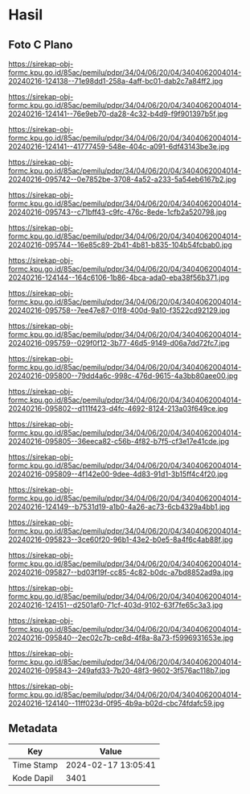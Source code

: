 # Hasil

## Foto C Plano

https://sirekap-obj-formc.kpu.go.id/85ac/pemilu/pdpr/34/04/06/20/04/3404062004014-20240216-124138--71e98dd1-258a-4aff-bc01-dab2c7a84ff2.jpg

https://sirekap-obj-formc.kpu.go.id/85ac/pemilu/pdpr/34/04/06/20/04/3404062004014-20240216-124141--76e9eb70-da28-4c32-b4d9-f9f901397b5f.jpg

https://sirekap-obj-formc.kpu.go.id/85ac/pemilu/pdpr/34/04/06/20/04/3404062004014-20240216-124141--41777459-548e-404c-a091-6df43143be3e.jpg

https://sirekap-obj-formc.kpu.go.id/85ac/pemilu/pdpr/34/04/06/20/04/3404062004014-20240216-095742--0e7852be-3708-4a52-a233-5a54eb6167b2.jpg

https://sirekap-obj-formc.kpu.go.id/85ac/pemilu/pdpr/34/04/06/20/04/3404062004014-20240216-095743--c71bff43-c9fc-476c-8ede-1cfb2a520798.jpg

https://sirekap-obj-formc.kpu.go.id/85ac/pemilu/pdpr/34/04/06/20/04/3404062004014-20240216-095744--16e85c89-2b41-4b81-b835-104b54fcbab0.jpg

https://sirekap-obj-formc.kpu.go.id/85ac/pemilu/pdpr/34/04/06/20/04/3404062004014-20240216-124144--164c6106-1b86-4bca-ada0-eba38f56b371.jpg

https://sirekap-obj-formc.kpu.go.id/85ac/pemilu/pdpr/34/04/06/20/04/3404062004014-20240216-095758--7ee47e87-01f8-400d-9a10-f3522cd92129.jpg

https://sirekap-obj-formc.kpu.go.id/85ac/pemilu/pdpr/34/04/06/20/04/3404062004014-20240216-095759--029f0f12-3b77-46d5-9149-d06a7dd72fc7.jpg

https://sirekap-obj-formc.kpu.go.id/85ac/pemilu/pdpr/34/04/06/20/04/3404062004014-20240216-095800--79dd4a6c-998c-476d-9615-4a3bb80aee00.jpg

https://sirekap-obj-formc.kpu.go.id/85ac/pemilu/pdpr/34/04/06/20/04/3404062004014-20240216-095802--d111f423-d4fc-4692-8124-213a03f649ce.jpg

https://sirekap-obj-formc.kpu.go.id/85ac/pemilu/pdpr/34/04/06/20/04/3404062004014-20240216-095805--36eeca82-c56b-4f82-b7f5-cf3e17e41cde.jpg

https://sirekap-obj-formc.kpu.go.id/85ac/pemilu/pdpr/34/04/06/20/04/3404062004014-20240216-095809--4f142e00-9dee-4d83-91d1-3b15ff4c4f20.jpg

https://sirekap-obj-formc.kpu.go.id/85ac/pemilu/pdpr/34/04/06/20/04/3404062004014-20240216-124149--b7531d19-a1b0-4a26-ac73-6cb4329a4bb1.jpg

https://sirekap-obj-formc.kpu.go.id/85ac/pemilu/pdpr/34/04/06/20/04/3404062004014-20240216-095823--3ce60f20-96b1-43e2-b0e5-8a4f6c4ab88f.jpg

https://sirekap-obj-formc.kpu.go.id/85ac/pemilu/pdpr/34/04/06/20/04/3404062004014-20240216-095827--bd03f19f-cc85-4c82-b0dc-a7bd8852ad9a.jpg

https://sirekap-obj-formc.kpu.go.id/85ac/pemilu/pdpr/34/04/06/20/04/3404062004014-20240216-124151--d2501af0-71cf-403d-9102-63f7fe65c3a3.jpg

https://sirekap-obj-formc.kpu.go.id/85ac/pemilu/pdpr/34/04/06/20/04/3404062004014-20240216-095840--2ec02c7b-ce8d-4f8a-8a73-f5996931653e.jpg

https://sirekap-obj-formc.kpu.go.id/85ac/pemilu/pdpr/34/04/06/20/04/3404062004014-20240216-095843--249afd33-7b20-48f3-9602-3f576ac118b7.jpg

https://sirekap-obj-formc.kpu.go.id/85ac/pemilu/pdpr/34/04/06/20/04/3404062004014-20240216-124140--11ff023d-0f95-4b9a-b02d-cbc74fdafc59.jpg


## Metadata

| Key        | Value               |
| ---------- | ------------------- |
| Time Stamp | 2024-02-17 13:05:41 |
| Kode Dapil | 3401                |



